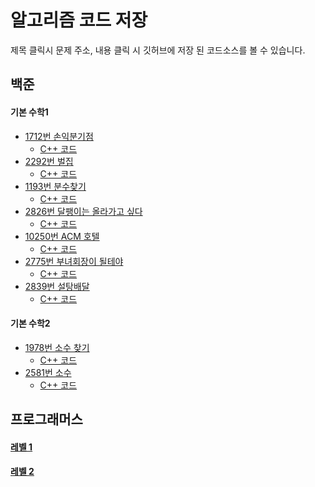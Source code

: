 # 알고리즘 코드 저장
제목 클릭시 문제 주소, 내용 클릭 시 깃허브에 저장 된 코드소스를 볼 수 있습니다.
## 백준
#### 기본 수학1
- [1712번 손익분기점](https://www.acmicpc.net/problem/1712)
  - [C++ 코드](https://github.com/Heydosomething/Algorithm/blob/master/Baekjoon/%EA%B8%B0%EB%B3%B8%EC%88%98%ED%95%99/%EC%86%90%EC%9D%B5%EB%B6%84%EA%B8%B0%EC%A0%90.cpp)
- [2292번 벌집](https://www.acmicpc.net/problem/2292)
  - [C++ 코드]()
- [1193번 분수찾기](https://www.acmicpc.net/problem/1193)
  - [C++ 코드](https://github.com/Heydosomething/Algorithm/blob/master/Baekjoon/%EA%B8%B0%EB%B3%B8%EC%88%98%ED%95%99/%EB%B6%84%EC%88%98%EC%B0%BE%EA%B8%B0.cpp)
- [2826번 달팽이는 올라가고 싶다](https://www.acmicpc.net/problem/2869)
  - [C++ 코드](https://github.com/Heydosomething/Algorithm/blob/master/Baekjoon/%EA%B8%B0%EB%B3%B8%EC%88%98%ED%95%99/%EB%8B%AC%ED%8C%BD%EC%9D%B4%EB%8A%94%20%EC%98%AC%EB%9D%BC%EA%B0%80%EA%B3%A0%EC%8B%B6%EB%8B%A4.cpp)
- [10250번 ACM 호텔](https://www.acmicpc.net/problem/10250)
  - [C++ 코드](https://github.com/Heydosomething/Algorithm/blob/master/Baekjoon/%EA%B8%B0%EB%B3%B8%EC%88%98%ED%95%99/ACM%ED%98%B8%ED%85%94.cpp)
- [2775번 부녀회장이 될테야](https://www.acmicpc.net/problem/2775)
  - [C++ 코드](https://github.com/Heydosomething/Algorithm/blob/master/Baekjoon/%EA%B8%B0%EB%B3%B8%EC%88%98%ED%95%99/%EB%B6%80%EB%85%80%ED%9A%8C%EC%9E%A5%EC%9D%B4%20%EB%90%A0%ED%85%8C%EC%95%BC.cpp)
- [2839번 설탕배달](https://www.acmicpc.net/problem/2839)
  - [C++ 코드](https://github.com/Heydosomething/Algorithm/blob/master/Baekjoon/%EA%B8%B0%EB%B3%B8%EC%88%98%ED%95%99/%EC%84%A4%ED%83%95%20%EB%B0%B0%EB%8B%AC.cpp)
#### 기본 수학2
- [1978번 소수 찾기](https://www.acmicpc.net/problem/1978)
  - [C++ 코드](https://github.com/Heydosomething/Algorithm/blob/master/Baekjoon/%EA%B8%B0%EB%B3%B8%EC%88%98%ED%95%992/%EC%86%8C%EC%88%98%20%EC%B0%BE%EA%B8%B0.cpp)
- [2581번 소수](https://www.acmicpc.net/problem/2581)
  - [C++ 코드](https://github.com/Heydosomething/Algorithm/blob/master/Baekjoon/%EA%B8%B0%EB%B3%B8%EC%88%98%ED%95%992/%EC%86%8C%EC%88%98.cpp)

## 프로그래머스
#### [레벨 1](https://github.com/JeeSeongDeok/Algorithm/blob/master/programmers_level1.md)

#### [레벨 2](https://github.com/JeeSeongDeok/Algorithm/blob/master/programmers_level2.md)

